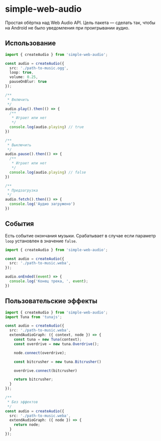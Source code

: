 # simple-web-audio

Простая обёртка над Web Audio API. Цель пакета — сделать так, чтобы на Android не было уведомления при проигрывании аудио.

## Использование

```ts
import { createAudio } from 'simple-web-audio';

const audio = createAudio({
  src: './path-to-music.ogg',
  loop: true,
  volume: 0.25,
  pauseOnBlur: true
});

/**
 * Включить
 */
audio.play().then(() => {
  /**
   * Играет или нет
   */
  console.log(audio.playing) // true
})

/**
 * Выключить
 */
audio.pause().then(() => {
  /**
   * Играет или нет
   */
  console.log(audio.playing) // false
})

/**
 * Предзагрузка
 */
audio.fetch().then(() => {
  console.log('Аудио загружено')
})
```

## События

Есть событие окончания музыки. Срабатывает в случае если параметр `loop` установлен в значение `false`.

```ts
import { createAudio } from 'simple-web-audio';

const audio = createAudio({
  src: './path-to-music.weba',
});

audio.onEnded((event) => {
  console.log('Конец трека, ', event);
})
```

## Пользовательские эффекты

```ts
import { createAudio } from 'simple-web-audio';
import Tuna from 'tunajs';

const audio = createAudio({
  src: './path-to-music.weba',
  extendAudioGraph: ({ context, node }) => {
    const tuna = new Tuna(context);
    const overdrive = new tuna.Overdrive();

    node.connect(overdrive);

    const bitcrusher = new tuna.Bitcrusher()

    overdrive.connect(bitcrusher)

    return bitcrusher;
  }
});

/**
 * Без эффектов
 */
const audio = createAudio({
  src: './path-to-music.weba',
  extendAudioGraph: ({ node }) => {
    return node;
  }
});
```
